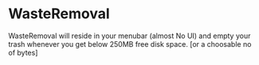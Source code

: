 WasteRemoval
============

WasteRemoval will reside in your menubar (almost No UI) and empty your trash whenever you get below 250MB free disk space. [or a choosable no of bytes] 